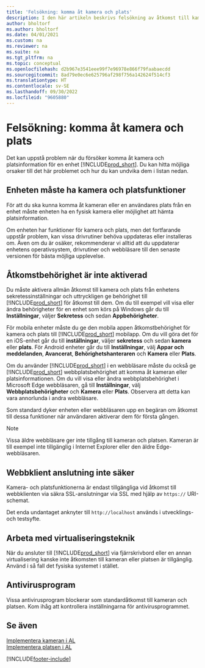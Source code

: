 ```yaml
---
title: 'Felsökning: komma åt kamera och plats'
description: I den här artikeln beskrivs felsökning av åtkomst till kamera och platsinformation i Business Central.
author: bholtorf
ms.author: bholtorf
ms.date: 04/01/2021
ms.custom: na
ms.reviewer: na
ms.suite: na
ms.tgt_pltfrm: na
ms.topic: conceptual
ms.openlocfilehash: d2b967e3541eee99f7e96978e866f79faabaecdd
ms.sourcegitcommit: 8ad79e0ec6e625796af298f756a142624f514cf3
ms.translationtype: HT
ms.contentlocale: sv-SE
ms.lasthandoff: 09/30/2022
ms.locfileid: "9605880"
---
```

# <a name="troubleshooting-accessing-camera-and-location"></a>Felsökning: komma åt kamera och plats

Det kan uppstå problem när du försöker komma åt kamera och platsinformation för en enhet [!INCLUDE[prod_short](includes/prod_short.md)]. Du kan hitta möjliga orsaker till det här problemet och hur du kan undvika dem i listan nedan.

## <a name="device-must-have-camera-and-location-capabilities"></a>Enheten måste ha kamera och platsfunktioner

För att du ska kunna komma åt kameran eller en användares plats från en enhet måste enheten ha en fysisk kamera eller möjlighet att hämta platsinformation.

Om enheten har funktioner för kamera och plats, men det fortfarande uppstår problem, kan vissa drivrutiner behöva uppdateras eller installeras om. Även om du är osäker, rekommenderar vi alltid att du uppdaterar enhetens operativsystem, drivrutiner och webbläsare till den senaste versionen för bästa möjliga upplevelse.

## <a name="access-permissions-not-enabled"></a>Åtkomstbehörighet är inte aktiverad

Du måste aktivera allmän åtkomst till kamera och plats från enhetens sekretessinställningar och uttryckligen ge behörighet till [!INCLUDE[prod_short](includes/prod_short.md)] för åtkomst till dem. Om du till exempel vill visa eller ändra behörigheter för en enhet som körs på Windows går du till **Inställningar**, väljer **Sekretess** och sedan **Appbehörigheter**. 

För mobila enheter måste du ge den mobila appen åtkomstbehörighet för kamera och plats till [!INCLUDE[prod_short](includes/prod_short.md)] mobilapp. Om du vill göra det för en iOS-enhet går du till **inställningar**, väljer **sekretess** och sedan **kamera** eller **plats**. För Android enheter går du till **Inställningar**, välj **Appar och meddelanden**, **Avancerat**, **Behörighetshanteraren** och **Kamera** eller **Plats**.

Om du använder [!INCLUDE[prod_short](includes/prod_short.md)] i en webbläsare måste du också ge [!INCLUDE[prod_short](includes/prod_short.md)] webbplatsbehörighet att komma åt kameran eller platsinformationen. Om du vill visa eller ändra webbplatsbehörighet i Microsoft Edge webbläsaren, gå till **Inställningar**, välj **Webbplatsbehörigheter** och **Kamera** eller **Plats**. Observera att detta kan vara annorlunda i andra webbläsare.

Som standard dyker enheten eller webbläsaren upp en begäran om åtkomst till dessa funktioner när användaren aktiverar dem för första gången.

> [!NOTE]  
> Vissa äldre webbläsare ger inte tillgång till kameran och platsen. Kameran är till exempel inte tillgänglig i Internet Explorer eller den äldre Edge-webbläsaren.

## <a name="web-client-connection-not-secure"></a>Webbklient anslutning inte säker

Kamera- och platsfunktionerna är endast tillgängliga vid åtkomst till webbklienten via säkra SSL-anslutningar via SSL med hjälp av `https://` URI-schemat. 

Det enda undantaget anknyter till `http://localhost` används i utvecklings- och testsyfte.


## <a name="work-with-virtualization-technologies"></a>Arbeta med virtualiseringsteknik

När du ansluter till [!INCLUDE[prod_short](includes/prod_short.md)] via fjärrskrivbord eller en annan virtualisering kanske inte åtkomsten till kameran eller platsen är tillgänglig. Använd i så fall det fysiska systemet i stället.

## <a name="antivirus-software"></a>Antivirusprogram
Vissa antivirusprogram blockerar som standardåtkomst till kameran och platsen. Kom ihåg att kontrollera inställningarna för antivirusprogrammet.

## <a name="see-also"></a>Se även
[Implementera kameran i AL](/dynamics365/business-central/dev-itpro/developer/devenv-implement-camera-al)  
[Implementera platsen i AL](/dynamics365/business-central/dev-itpro/developer/devenv-implement-location-al)


[!INCLUDE[footer-include](includes/footer-banner.md)]
